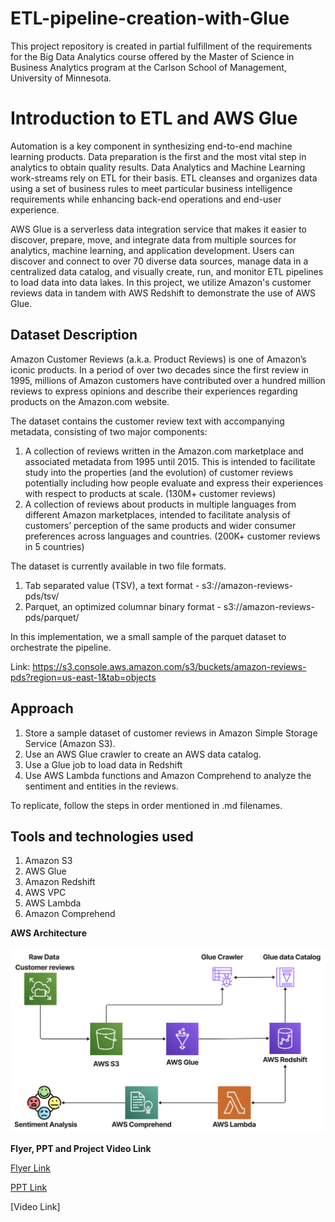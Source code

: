 # ETL-pipeline-creation-with-Glue

This project repository is created in partial fulfillment of the requirements for the Big Data Analytics course offered by the Master of Science in Business Analytics program at the Carlson School of Management, University of Minnesota.

# Introduction to ETL and AWS Glue

Automation is a key component in synthesizing end-to-end machine learning products. Data preparation is the first and the most vital step in analytics to obtain quality results. Data Analytics and Machine Learning work-streams rely on ETL for their basis. ETL cleanses and organizes data using a set of business rules to meet particular business intelligence requirements while enhancing back-end operations and end-user experience. 
 
AWS Glue is a serverless data integration service that makes it easier to discover, prepare, move, and integrate data from multiple sources for analytics, machine learning, and application development. Users can discover and connect to over 70 diverse data sources, manage data in a centralized data catalog, and visually create, run, and monitor ETL pipelines to load data into data lakes. In this project, we utilize Amazon's customer reviews data in tandem with AWS Redshift to demonstrate the use of AWS Glue.
 
## Dataset Description

Amazon Customer Reviews (a.k.a. Product Reviews) is one of Amazon’s iconic products. In a period of over two decades since the first review in 1995, millions of Amazon customers have contributed over a hundred million reviews to express opinions and describe their experiences regarding products on the Amazon.com website. 

The dataset contains the customer review text with accompanying metadata, consisting of two major components:

1. A collection of reviews written in the Amazon.com marketplace and associated metadata from 1995 until 2015. This is intended to facilitate study into the properties (and the evolution) of customer reviews potentially including how people evaluate and express their experiences with respect to products at scale. (130M+ customer reviews)
2. A collection of reviews about products in multiple languages from different Amazon marketplaces, intended to facilitate analysis of customers’ perception of the same products and wider consumer preferences across languages and countries. (200K+ customer reviews in 5 countries)

The dataset is currently available in two file formats.

1. Tab separated value (TSV), a text format - s3://amazon-reviews-pds/tsv/
2. Parquet, an optimized columnar binary format - s3://amazon-reviews-pds/parquet/

In this implementation, we a small sample of the parquet dataset to orchestrate the pipeline.

Link: https://s3.console.aws.amazon.com/s3/buckets/amazon-reviews-pds?region=us-east-1&tab=objects

## Approach

1. Store a sample dataset of customer reviews in Amazon Simple Storage Service (Amazon S3).
2. Use an AWS Glue crawler to create an AWS data catalog.
3. Use a Glue job to load data in Redshift
4. Use AWS Lambda functions and Amazon Comprehend to analyze the sentiment and entities in the reviews.

To replicate, follow the steps in order mentioned in .md filenames.

## Tools and technologies used

1. Amazon S3
2. AWS Glue
3. Amazon Redshift
4. AWS VPC
5. AWS Lambda
6. Amazon Comprehend

**AWS Architecture**

![plot](Images/Architecture.png)

**Flyer, PPT and Project Video Link**

[Flyer Link](Images/Flyer.pdf)

[PPT Link](https://docs.google.com/presentation/d/1iY0Q9V4hJqRbCnPJgCE8HwLcDXeXjKx8/edit?usp=sharing&ouid=112117916252631522217&rtpof=true&sd=true)

[Video Link]
